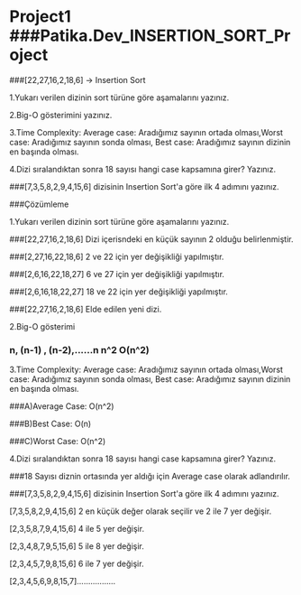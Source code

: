 # Project1 ###Patika.Dev_INSERTION_SORT_Project

###[22,27,16,2,18,6] -> Insertion Sort

1.Yukarı verilen dizinin sort türüne göre aşamalarını yazınız.

2.Big-O gösterimini yazınız.

3.Time Complexity: Average case: Aradığımız sayının ortada olması,Worst case: Aradığımız sayının sonda olması, Best case: Aradığımız sayının dizinin en başında olması.

4.Dizi sıralandıktan sonra 18 sayısı hangi case kapsamına girer? Yazınız.

###[7,3,5,8,2,9,4,15,6] dizisinin Insertion Sort'a göre ilk 4 adımını yazınız.

###Çözümleme

1.Yukarı verilen dizinin sort türüne göre aşamalarını yazınız.

###[22,27,16,2,18,6] Dizi içerisndeki en küçük sayının 2 olduğu belirlenmiştir.

###[2,27,16,22,18,6] 2 ve 22 için yer değişikliği yapılmıştır.

###[2,6,16,22,18,27] 6 ve 27 için yer değişikliği yapılmıştır.

###[2,6,16,18,22,27] 18 ve 22 için yer değişikliği yapılmıştır.

###[22,27,16,2,18,6] Elde edilen yeni dizi.

2.Big-O gösterimi

### n, (n-1) , (n-2),......n      n^2      O(n^2) 

3.Time Complexity: Average case: Aradığımız sayının ortada olması,Worst case: Aradığımız sayının sonda olması, Best case: Aradığımız sayının dizinin en başında olması.

###A)Average Case: O(n^2)

###B)Best Case: O(n)

###C)Worst Case: O(n^2)

4.Dizi sıralandıktan sonra 18 sayısı hangi case kapsamına girer? Yazınız.

###18 Sayısı diznin ortasında yer aldığı için Average case olarak adlandırılır.

###[7,3,5,8,2,9,4,15,6] dizisinin Insertion Sort'a göre ilk 4 adımını yazınız.

[7,3,5,8,2,9,4,15,6] 2 en küçük değer olarak seçilir ve 2 ile 7 yer değişir.

[2,3,5,8,7,9,4,15,6] 4 ile 5 yer değişir.

[2,3,4,8,7,9,5,15,6] 5 ile 8 yer değişir.

[2,3,4,5,7,9,8,15,6] 6 ile 7 yer değişir.

[2,3,4,5,6,9,8,15,7].................
